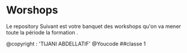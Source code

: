 # Worshops

Le repository Suivant est votre banquet des workshops qu'on va mener toute la période la formation .


@copyright :  'TIJANI ABDELLATIF'  @Youcode  ##classe 1
